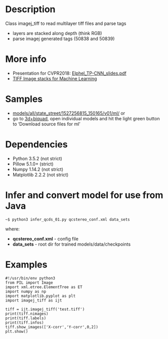 # Description
Class imagej_tiff to read multilayer tiff files and parse tags
* layers are stacked along depth (think RGB)
* parse imagej generated tags (50838 and 50839)

# More info
* Presentation for CVPR2018: [Elphel_TP-CNN_slides.pdf](https://community.elphel.com/files/presentations/Elphel_TP-CNN_slides.pdf)
* [TIFF Image stacks for Machine Learning](https://wiki.elphel.com/wiki/Tiff_file_format_for_pre-processed_quad-stereo_sets#TIFF_image_stacks_for_ML)

# Samples
* [models/all/state_street/1527256815_150165/v01/ml/](https://community.elphel.com/3d+biquad/models/all/state_street/1527256815_150165/v01/ml/)
or
* go to [3d+biquad](https://community.elphel.com/3d+biquad/), open individual models and hit the light green button to ‘Download source files for ml’

# Dependencies
* Python 3.5.2 (not strict)
* Pillow 5.1.0+ (strict)
* Numpy 1.14.2 (not strict)
* Matplotlib 2.2.2 (not strict)

# Infer and convert model for use from Java
```
~$ python3 infer_qcds_01.py qcstereo_conf.xml data_sets
```
where: 
* **qcstereo_conf.xml** - config file
* **data_sets** - root dir for trained models/data/checkpoints

# Examples
```
#!/usr/bin/env python3
from PIL import Image
import xml.etree.ElementTree as ET
import numpy as np
import matplotlib.pyplot as plt
import imagej_tiff as ijt

tiff = ijt.imagej_tiff('test.tiff')
print(tiff.nimages)
print(tiff.labels)
print(tiff.infos)
tiff.show_images(['X-corr','Y-corr',0,2])
plt.show()
```
